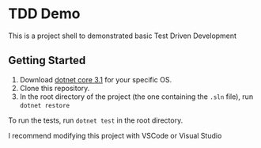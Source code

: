 # TDD Demo

This is a project shell to demonstrated basic Test Driven Development

## Getting Started

1. Download [dotnet core 3.1](https://dotnet.microsoft.com/download/dotnet-core/3.1) for your specific OS.
2. Clone this repository.
3. In the root directory of the project (the one containing the `.sln` file), run `dotnet restore`

To run the tests, run `dotnet test` in the root directory.

I recommend modifying this project with VSCode or Visual Studio